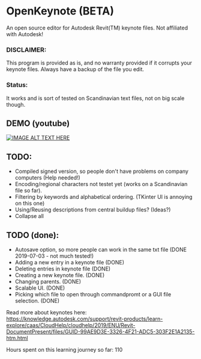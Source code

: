 # OpenKeynote (BETA)
An open source editor for Autodesk Revit(TM) keynote files.
Not affiliated with Autodesk!

### DISCLAIMER:
This program is provided as is, and no warranty provided if it corrupts
your keynote files. Always have a backup of the file you edit.

### Status:
It works and is sort of tested on Scandinavian text files, not on big scale though.

## DEMO (youtube)
[![IMAGE ALT TEXT HERE](https://img.youtube.com/vi/IShaZq9zaHY/0.jpg)](https://www.youtube.com/watch?v=IShaZq9zaHY)

## TODO:
- Compiled signed version, so people don't have problems on company computers (Help needed!)
- Encoding/regional characters not testet yet (works on a Scandinavian file so far).
- Filtering by keywords and alphabetical ordering. (TKinter UI is annoying on this one)
- Using/Reusing descriptions from central buildup files? (Ideas?)
- Collapse all

## TODO (done):
- Autosave option, so more people can work in the same txt file (DONE 2019-07-03 - not much tested!)
- Adding a new entry in a keynote file (DONE)
- Deleting entries in keynote file (DONE)
- Creating a new keynote file. (DONE)
- Changing parents. (DONE)
- Scalable UI. (DONE)
- Picking which file to open through commandpromt or a GUI file selection. (DONE)



Read more about keynotes here:
https://knowledge.autodesk.com/support/revit-products/learn-explore/caas/CloudHelp/cloudhelp/2019/ENU/Revit-DocumentPresent/files/GUID-99AE9D3E-3326-4F21-ADC5-303F2E1A2135-htm.html

Hours spent on this learning journey so far: 110
